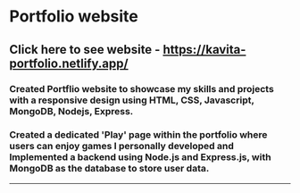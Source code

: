# Portfolio website
Click here to see website - https://kavita-portfolio.netlify.app/
---
### Created Portflio website to showcase my skills and projects with a responsive design using HTML, CSS, Javascript, MongoDB, Nodejs, Express.
### Created a dedicated 'Play' page within the portfolio where users can enjoy games I personally developed and Implemented a backend using Node.js and Express.js, with MongoDB as the database to store user data.
---
